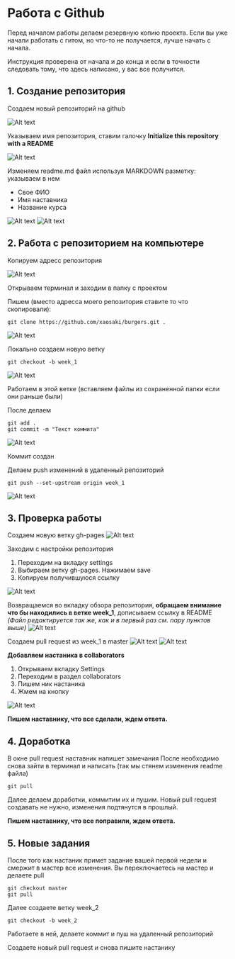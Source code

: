 # Работа с Github

Перед началом работы делаем резервную копию проекта. 
Если вы уже начали работать с гитом, но что-то не получается, лучше начать с начала.

Инструкция проверена от начала и до конца и если в точности следовать тому, что здесь написано, у вас все получится.

## 1. Создание репозитория

Создаем новый репозиторий на github

![Alt text](https://monosnap.com/file/xbGe5PxImnrxsr4sUvrrWcOD1VlPXw.png)

Указываем имя репозитория, ставим галочку **Initialize this repository with a README**

![Alt text](https://monosnap.com/file/FzJX4QoHicFrojlKtjfMSizPrmSU8i.png)

Изменяем readme.md файл используя MARKDOWN разметку: указываем в нем
* Свое ФИО
* Имя наставника
* Название курса

![Alt text](https://monosnap.com/file/SIIyCxOH6eEx2sYDmZXSa63Rb83jEP.png)
![Alt text](https://monosnap.com/file/7I7LeBbaKJ2jT9C8rvjAaHXRgmXULb.png)

## 2. Работа с репозиторием на компьютере

Копируем адресс репозитория 

![Alt text](https://monosnap.com/file/jBnLcyekkxoWt04QnjDjzF8pspuhW5.png)

Открываем терминал и заходим в папку с проектом

Пишем (вместо адресса моего репозитория ставите то что скопировали):
```{r, engine='bash', count_lines}
git clone https://github.com/xaosaki/burgers.git .
```
![Alt text](https://monosnap.com/file/EaBSVDLZ2gwAHe49gACKssULuFaFcy.png)

Локально создаем новую ветку 

```{r, engine='bash', count_lines}
git checkout -b week_1
```
![Alt text](https://monosnap.com/file/ZY1fDBTGBEuOfbm27awSlcCYKhueHk.png)

Работаем в этой ветке (вставляем файлы из сохраненной папки если они раньше были)

После делаем 

```{r, engine='bash', count_lines}
git add .
git commit -m "Текст коммита"
```

![Alt text](https://monosnap.com/file/82wNEn02c6jnq5EWPXBIY7kex4AOKi.png)

Коммит создан

Делаем push изменений в удаленный репозиторий 

```{r, engine='bash', count_lines}
git push --set-upstream origin week_1
```

![Alt text](https://monosnap.com/file/gaqX6fvC1H3SAsbQRVVQR1qzeU8L0y.png)

## 3. Проверка работы

Создаем новую ветку gh-pages
![Alt text](https://monosnap.com/file/x1bY6VEVKxouDjPKhzcKjtaJETt0pg.png)

Заходим с настройки репозитория 
1. Переходим на вкладку settings
2. Выбираем ветку gh-pages. Нажимаем save
3. Копируем получившуюся ссылку

![Alt text](https://monosnap.com/file/drNxFjiNVN2k2tzDxYBQBcGoAUlf7l.png)

Возвращаемся во вкладку обзора репозитория, **обращаем внимание что бы находились в ветке week_1**, дописываем ссылку в README
*(Файл редактируется так же, как и в первый раз см. пару пунктов выше)*
![Alt text](https://monosnap.com/file/QPcKwPJBBbNaTDlGKbBvjdo5G65tJi.png)

Создаем pull request из week_1 в master
![Alt text](https://monosnap.com/file/HBTgrI4SwCVgldc0jpnbz2uClzUNbR.png)
![Alt text](https://monosnap.com/file/Y9l9Bfg0vz2XbpeJ4FkWZtwt5xK6lG.png)

**Добавляем настаника в collaborators**
1. Открываем вкладку Settings
2. Переходим в раздел collaborators
3. Пишем ник настаника 
4. Жмем на кнопку

![Alt text](https://monosnap.com/file/OWYFxcS64yWED1JecFXbtnkgoAFo2j.png)

**Пишем наставнику, что все сделали, ждем ответа.**

## 4. Доработка

В окне pull request наставник напишет замечания
После необходимо снова зайти в терминал и написать (так мы стянем изменения readme файла) 
```{r, engine='bash', count_lines}
git pull
```

Далее делаем доработки, коммитим их и пушим.
Новый pull request создавать не нужно, изменения подтянутся в прошлый. 

**Пишем наставнику, что все поправили, ждем ответа.**

## 5. Новые задания

После того как настаник примет задание вашей первой недели и смержит в мастер все изменения. Вы переключаетесь на мастер и делаете pull
```{r, engine='bash', count_lines}
git checkout master
git pull
```

Далее создаете ветку week_2 
```{r, engine='bash', count_lines}
git checkout -b week_2
```
Работаете в ней, делаете коммит и пуш на удаленный репозиторий 

Создаете новый pull request и снова пишите настанику

